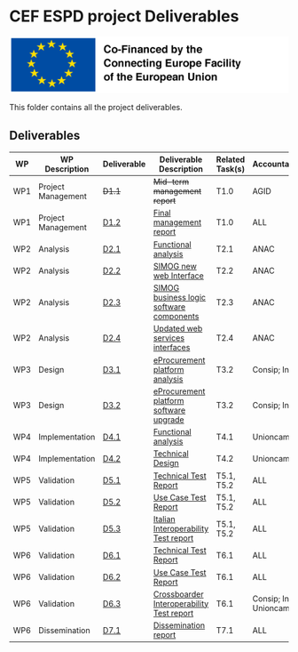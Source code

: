 # CEF ESPD project Deliverables

![logo cofinanziato Unione Europea](../cef-logo.png)

This folder contains all the project deliverables.

## Deliverables

| WP  | WP Description     | Deliverable   | Deliverable Description                                   | Related Task(s)   | Accountable/Responsible             | Related MS | Status |
| --- | ------------------ | ------------- | --------------------------------------------------------- | ----------------- | ----------------------------------- | ---------- | ------ |
| WP1 | Project Management | ~~D1.1~~      | ~~Mid-term management report~~                            | T1.0              | AGID                                | MS1        | Withdrawn |
| WP1 | Project Management | [D1.2](D1_2)  | [Final management report](D1_2)                           | T1.0              | ALL                                 | MS1        | Draft |
| WP2 | Analysis           | [D2.1](D2_1)  | [Functional analysis](D2_1)                               | T2.1              | ANAC                                | MS2        | Draft |
| WP2 | Analysis           | [D2.2](D2_2)  | [SIMOG new web Interface](D2_2)                           | T2.2              | ANAC                                | MS2        | Draft |
| WP2 | Analysis           | [D2.3](D2_3)  | [SIMOG business logic software components](D2_3)          | T2.3              | ANAC                                | MS2        | Draft |
| WP2 | Analysis           | [D2.4](D2_4)  | [Updated web services interfaces](D2_4)                   | T2.4              | ANAC                                | MS3        | Draft |
| WP3 | Design             | [D3.1](D3_1)  | [eProcurement platform analysis](D3_1)                    | T3.2              | Consip; Intercent-ER                | MS4        | Draft |
| WP3 | Design             | [D3.2](D3_2)  | [eProcurement platform software upgrade](D3_2)            | T3.2              | Consip; Intercent-ER                | MS4        | Draft |
| WP4 | Implementation     | [D4.1](D4_1)  | [Functional analysis](D4_1)                               | T4.1              | Unioncamere                         | MS5        | Draft |
| WP4 | Implementation     | [D4.2](D4_2)  | [Technical Design](D4_2)                                  | T4.2              | Unioncamere                         | MS5        | Draft |
| WP5 | Validation         | [D5.1](D5_1)  | [Technical Test Report](D5_1)                             | T5.1, T5.2        | ALL                                 | MS6        | Draft |
| WP5 | Validation         | [D5.2](D5_2)  | [Use Case Test Report](D5_2)                              | T5.1, T5.2        | ALL                                 | MS6        | Draft |
| WP5 | Validation         | [D5.3](D5_3)  | [Italian Interoperability Test report](D5_3)              | T5.1, T5.2        | ALL                                 | MS7        | Draft |
| WP6 | Validation         | [D6.1](D6_1)  | [Technical Test Report](D6_1)                             | T6.1              | ALL                                 | MS10       | Draft |
| WP6 | Validation         | [D6.2](D6_2)  | [Use Case Test Report](D6_2)                              | T6.1              | ALL                                 | MS9        | Draft |
| WP6 | Validation         | [D6.3](D6_3)  | [Crossboarder Interoperability Test report](D6_3)         | T6.1              | Consip; Intercent-ER; Unioncamere   | MS9        | Draft |
| WP6 | Dissemination      | [D7.1](D7_1)  | [Dissemination report](D7_1)                              | T7.1              | ALL                                 | MS9        | Draft |


